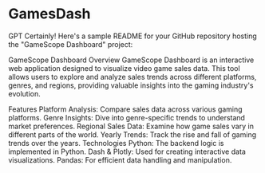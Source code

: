 # GamesDash
GPT
Certainly! Here's a sample README for your GitHub repository hosting the "GameScope Dashboard" project:

GameScope Dashboard
Overview
GameScope Dashboard is an interactive web application designed to visualize video game sales data. This tool allows users to explore and analyze sales trends across different platforms, genres, and regions, providing valuable insights into the gaming industry's evolution.

Features
Platform Analysis: Compare sales data across various gaming platforms.
Genre Insights: Dive into genre-specific trends to understand market preferences.
Regional Sales Data: Examine how game sales vary in different parts of the world.
Yearly Trends: Track the rise and fall of gaming trends over the years.
Technologies
Python: The backend logic is implemented in Python.
Dash & Plotly: Used for creating interactive data visualizations.
Pandas: For efficient data handling and manipulation.
